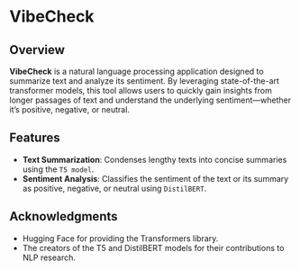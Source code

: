 # VibeCheck

## Overview
**VibeCheck** is a natural language processing application designed to summarize text and analyze its sentiment. By leveraging state-of-the-art transformer models, this tool allows users to quickly gain insights from longer passages of text and understand the underlying sentiment—whether it’s positive, negative, or neutral.

## Features
- **Text Summarization**: Condenses lengthy texts into concise summaries using the `T5 model`.
- **Sentiment Analysis**: Classifies the sentiment of the text or its summary as positive, negative, or neutral using `DistilBERT`.

## Acknowledgments
- Hugging Face for providing the Transformers library.
- The creators of the T5 and DistilBERT models for their contributions to NLP research.
